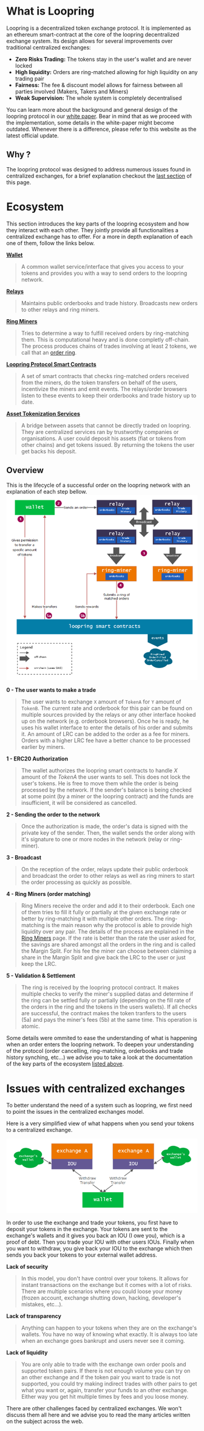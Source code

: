 # What is Loopring

Loopring is a decentralized token exchange protocol. It is implemented as an ethereum smart-contract at the core of the loopring decentralized exchange system. Its design allows for several improvements over traditional centralized exchanges:

* **Zero Risks Trading:** The tokens stay in the user's wallet and are never locked
* **High liquidity:** Orders are ring-matched allowing for high liquidity on any trading pair
* **Fairness:** The fee & discount model allows for fairness between all parties involved (Makers, Takers and Miners)
* **Weak Supervision:** The whole system is completely decentralised

You can learn more about the background and general design of the loopring protocol in our [white paper](https://github.com/Loopring/whitepaper/raw/master/en_whitepaper.pdf).
Bear in mind that as we proceed with the implementation, some details in the white-paper might become outdated. Whenever there is a difference, please refer to this website as the latest official update.

## Why ?
The loopring protocol was designed to address numerous issues found in centralized exchanges, for a brief explanation checkout the [last section](overview.md#issues-with-centralized-exchanges) of this page.

# Ecosystem

This section introduces the key parts of the loopring ecosystem and how they interact with each other. They jointly provide all functionalities a centralized exchange has to offer. For a more in depth explanation of each one of them, follow the links below.

**[Wallet](./projects/wallet.md)**
>A common wallet service/interface that gives you access to your tokens and provides you with a way to send orders to the loopring network.

**[Relays](./projects/relay.md)**
>Maintains public orderbooks and trade history. Broadcasts new orders to other relays and ring miners.

**[Ring Miners](./projects/ringminer.md)**
>Tries to determine a way to fulfill received orders by ring-matching them. This is computational heavy and is done completly off-chain. The process produces chains of trades involving at least 2 tokens, we call that an [order ring](./projects/protocol.md#order-ring).

**[Loopring Protocol Smart Contracts](./projects/protocol.md)**
>A set of smart contracts that checks ring-matched orders received from the miners, do the token transfers on behalf of the users, incentivize the miners and emit events. The relays/order browsers listen to these events to keep their orderbooks and trade history up to date.

**[Asset Tokenization Services](./projects/tokenization.md)**
> A bridge between assets that cannot be directly traded on loopring. They are centralized services ran by trustworthy companies or organisations. A user could deposit his assets (fiat or tokens from other chains) and get tokens issued. By returning the tokens the user get backs his deposit.

## Overview
This is the lifecycle of a successful order on the loopring network with an explanation of each step bellow.
![](./img/protocol/loopring-overview.png)

**0 - The user wants to make a trade**
>The user wants to exchange `X` amount of `TokenA` for `Y` amount of `TokenB`. The current rate and orderbook for this pair can be found on multiple sources provided by the relays or any other interface hooked up on the network (e.g. orderbook browsers). Once he is ready, he uses his wallet interface to enter the details of his order and submits it. An amount of LRC can be added to the order as a fee for miners. Orders with a higher LRC fee have a better chance to be processed earlier by miners.

**1 - ERC20 Authorization**
>The wallet authorizes the loopring smart contracts to handle _X_ amount of the _TokenA_ the user wants to sell. This does not lock the user's tokens. He is free to move them while the order is being processed by the network. If the sender's balance is being checked at some point (by a miner or the loopring contract) and the funds are insufficient, it will be considered as cancelled.

**2 - Sending the order to the network**
>Once the authorization is made, the order's data is signed with the private key of the sender. Then, the wallet sends the order along with it's signature to one or more nodes in the network (relay or ring-miner).

**3 - Broadcast**
>On the reception of the order, relays update their public orderbook and broadcast the order to other relays as well as ring miners to start the order processing as quickly as possible.

**4 - Ring Miners (order matching)**
>Ring Miners receive the order and add it to their orderbook. Each one of them tries to fill it fully or partially at the given exchange rate or better by ring-matching it with multiple other orders. The ring-matching is the main reason why the protocol is able to provide high liquidity over any pair. The details of the process are explained in the [Ring Miners](./projects/ringminer.md) page.
If the rate is better than the rate the user asked for, the savings are shared amongst all the orders in the ring and is called the Margin Split. For his fee the miner can choose between claiming a share in the Margin Split and give back the LRC to the user or just keep the LRC.

**5 - Validation & Settlement**
>The ring is received by the loopring protocol contract. It makes multiple checks to verify the miner's supplied datas and determine if the ring can be settled fully or partially (depending on the fill rate of the orders in the ring and the tokens in the users wallets). If all checks are successful, the contract makes the token tranfers to the users (5a) and pays the miner's fees (5b) at the same time. This operation is atomic.

Some details were ommited to ease the understanding of what is happening when an order enters the loopring network. To deepen your understanding of the protocol (order cancelling, ring-matching, orderbooks and trade history synching, etc...) we advise you to take a look at the documentation of the key parts of the ecosystem [listed above](overview.md#ecosystem).


# Issues with centralized exchanges
To better understand the need of a system such as loopring, we first need to point the issues in the centralized exchanges model.

Here is a very simplified view of what happens when you send your tokens to a centralized exchange.

![](./img/protocol/centralized-model.png)

In order to use the exchange and trade your tokens, you first have to deposit your tokens in the exchange. Your tokens are sent to the exchange's wallets and it gives you back an IOU (I owe you), which is a proof of debt. Then you trade your IOU with other users IOUs. Finally when you want to withdraw, you give back your IOU to the exchange which then sends you back your tokens to your external wallet address.

**Lack of security**
> In this model, you don't have control over your tokens. It allows for instant transactions on the exchange but it comes with a lot of risks. There are multiple scenarios where you could loose your money (frozen account, exchange shutting down, hacking, developer's mistakes, etc...).

**Lack of transparency**
> Anything can happen to your tokens when they are on the exchange's wallets. You have no way of knowing what exactly. It is always too late when an exchange goes bankrupt and users never see it coming.

**Lack of liquidity**
> You are only able to trade with the exchange own order pools and supported token pairs. If there is not enough volume you can try on an other exchange and if the token pair you want to trade is not supported, you could try making indirect trades with other pairs to get what you want or, again, transfer your funds to an other exchange. Either way you get hit multiple times by fees and you loose money.

There are other challenges faced by centralized exchanges. We won't discuss them all here and we advise you to read the many articles written on the subject across the web.